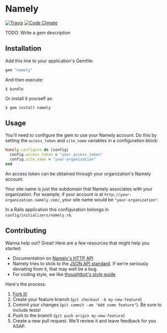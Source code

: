 # Namely

[![Travis](https://travis-ci.org/namely/ruby-client.svg?branch=master)](https://travis-ci.org/namely/ruby-client/builds)
[![Code Climate](https://codeclimate.com/github/namely/ruby-client/badges/gpa.svg)](https://codeclimate.com/github/namely/ruby-client)

TODO: Write a gem description

## Installation

Add this line to your application's Gemfile:

```ruby
gem "namely"
```

And then execute:

    $ bundle

Or install it yourself as:

    $ gem install namely

## Usage

You'll need to configure the gem to use your Namely account. Do this
by setting the `access_token` and `site_name` variables in a
configuration block:

```ruby
Namely.configure do |config|
  config.access_token = "your_access_token"
  config.site_name = "your-organization"
end
```

An access token can be obtained through your organization's Namely
account.

Your site name is just the subdomain that Namely associates with your
organization. For example, if your account is at
`http://your-organization.namely.com/`, your site name would be
`"your-organization"`.

In a Rails application this configuration belongs in
`config/initializers/namely.rb`.

## Contributing

Wanna help out? Great! Here are a few resources that might help you
started:

* Documentation on [Namely's HTTP API]
* Namely tries to stick to the [JSON API standard]. If we're seriously
  deviating from it, that may well be a bug.
* For coding style, we like [thoughtbot's style guide]

Here's the process:

1. [Fork it!]
2. Create your feature branch (`git checkout -b my-new-feature`)
3. Commit your changes (`git commit -am "Add some feature"`). Be sure
   to include tests!
4. Push to the branch (`git push origin my-new-feature`)
5. Create a new pull request. We'll review it and leave feedback for
   you ASAP.

[Namely's HTTP API]: http://namely.readme.io/v1/docs
[thoughtbot's style guide]: https://github.com/thoughtbot/guides/tree/master/style
[JSON API standard]: http://jsonapi.org/
[Fork it!]: https://github.com/namely/ruby-client/fork
